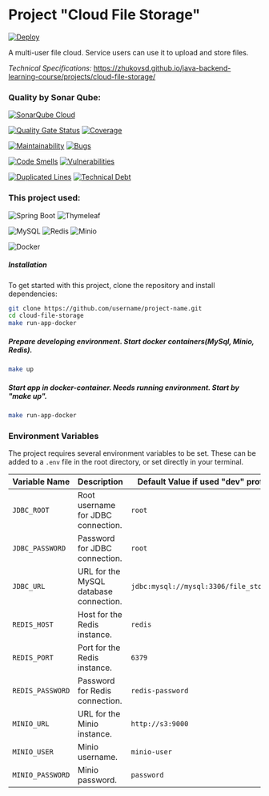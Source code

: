 # Project "Cloud File Storage"
[![Deploy](https://github.com/MaksimDenisov/cloud-file-storage/actions/workflows/deploy.yml/badge.svg)](https://github.com/MaksimDenisov/cloud-file-storage/actions/workflows/deploy.yml)

A multi-user file cloud. Service users can use it to upload and store files.

*Technical Specifications:*
https://zhukovsd.github.io/java-backend-learning-course/projects/cloud-file-storage/

### Quality by Sonar Qube:
[![SonarQube Cloud](https://sonarcloud.io/images/project_badges/sonarcloud-light.svg)](https://sonarcloud.io/summary/new_code?id=MaksimDenisov_cloud-file-storage)

[![Quality Gate Status](https://sonarcloud.io/api/project_badges/measure?project=MaksimDenisov_cloud-file-storage&metric=alert_status)](https://sonarcloud.io/dashboard?id=MaksimDenisov_cloud-file-storage)
[![Coverage](https://sonarcloud.io/api/project_badges/measure?project=MaksimDenisov_cloud-file-storage&metric=coverage)](https://sonarcloud.io/dashboard?id=MaksimDenisov_cloud-file-storage)

[![Maintainability](https://sonarcloud.io/api/project_badges/measure?project=MaksimDenisov_cloud-file-storage&metric=sqale_rating)](https://sonarcloud.io/api/project_badges/measure?project=MaksimDenisov_cloud-file-storage&metric=мaintainability)
[![Bugs](https://sonarcloud.io/api/project_badges/measure?project=MaksimDenisov_cloud-file-storage&metric=bugs)](https://sonarcloud.io/dashboard?id=MaksimDenisov_cloud-file-storage)

[![Code Smells](https://sonarcloud.io/api/project_badges/measure?project=MaksimDenisov_cloud-file-storage&metric=code_smells)](https://sonarcloud.io/dashboard?id=MaksimDenisov_cloud-file-storage)
[![Vulnerabilities](https://sonarcloud.io/api/project_badges/measure?project=MaksimDenisov_cloud-file-storage&metric=vulnerabilities)](https://sonarcloud.io/dashboard?id=MaksimDenisov_cloud-file-storage)

[![Duplicated Lines](https://sonarcloud.io/api/project_badges/measure?project=MaksimDenisov_cloud-file-storage&metric=duplicated_lines_density)](https://sonarcloud.io/dashboard?id=MaksimDenisov_cloud-file-storage)
[![Technical Debt](https://sonarcloud.io/api/project_badges/measure?project=MaksimDenisov_cloud-file-storage&metric=sqale_index)](https://sonarcloud.io/summary/new_code?id=MaksimDenisov_cloud-file-storage)
### This project used:
![Spring Boot](https://img.shields.io/badge/Spring%20Boot-6DB33F?style=flat&logo=spring&logoColor=white)
![Thymeleaf](https://img.shields.io/badge/Thymeleaf-005F0F?style=flat&logo=thymeleaf&logoColor=white)

![MySQL](https://img.shields.io/badge/MySQL-4479A1?style=flat&logo=mysql&logoColor=white)
![Redis](https://img.shields.io/badge/Redis-DC382D?style=flat&logo=redis&logoColor=white)
![Minio](https://img.shields.io/badge/MinIO-00B5E2?style=flat&logo=minio&logoColor=white)

![Docker](https://img.shields.io/badge/Docker-2496ED?style=flat&logo=docker&logoColor=white)

##### Installation
To get started with this project, clone the repository and install dependencies:

```bash
git clone https://github.com/username/project-name.git
cd cloud-file-storage 
make run-app-docker
```

##### Prepare developing environment. Start docker containers(MySql, Minio, Redis).
```sh
make up
```

#####  Start app in docker-container. Needs running environment. Start by "make up".
```sh
make run-app-docker
```

### Environment Variables

The project requires several environment variables to be set. 
These can be added to a `.env` file in the root directory, or set directly in your terminal.

| Variable Name       | Description                                      | Default Value if used "dev" profile    |
|---------------------|--------------------------------------------------|----------------------------------------|
| `JDBC_ROOT`          | Root username for JDBC connection.              | `root`                                 |
| `JDBC_PASSWORD`      | Password for JDBC connection.                   | `root`                                 |
| `JDBC_URL`           | URL for the MySQL database connection.          | `jdbc:mysql://mysql:3306/file_storage` |
| `REDIS_HOST`         | Host for the Redis instance.                    | `redis`                                |
| `REDIS_PORT`         | Port for the Redis instance.                    | `6379`                                 |
| `REDIS_PASSWORD`     | Password for Redis connection.                  | `redis-password`                       |
| `MINIO_URL`          | URL for the Minio instance.                     | `http://s3:9000`                       |
| `MINIO_USER`         | Minio username.                                 | `minio-user`                           |
| `MINIO_PASSWORD`     | Minio password.                                 | `password`                             |

